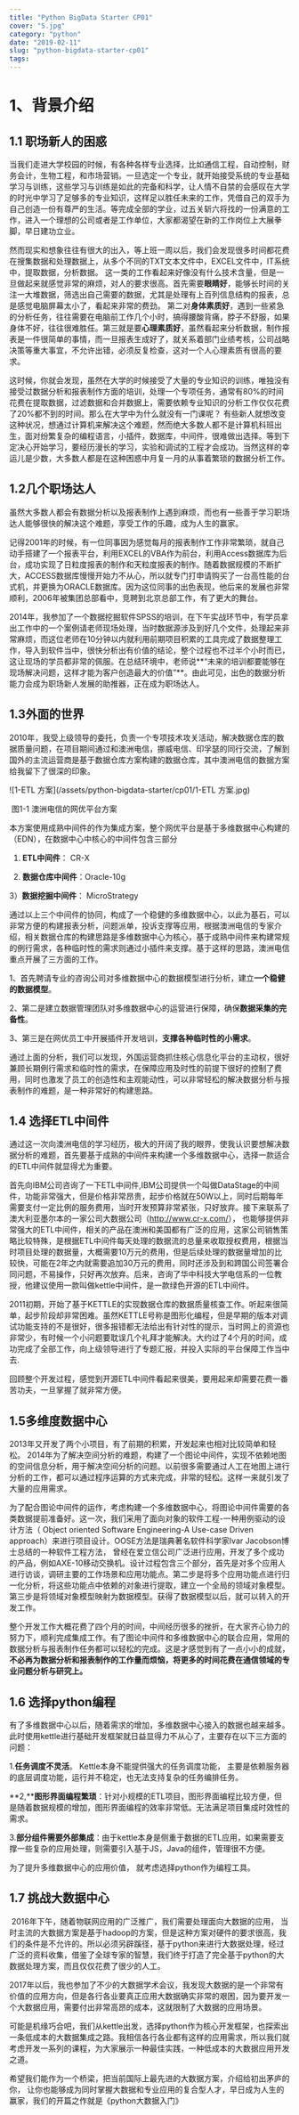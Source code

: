 ```yaml
---
title: "Python BigData Starter CP01"
cover: "5.jpg"
category: "python"
date: "2019-02-11"
slug: "python-bigdata-starter-cp01"
tags:
---
```




# 1、背景介绍



## 1.1 职场新人的困惑



​       当我们走进大学校园的时候，有各种各样专业选择，比如通信工程，自动控制，财务会计，生物工程，和市场营销。一旦选定一个专业，就开始接受系统的专业基础学习与训练，这些学习与训练是如此的完备和科学，让人情不自禁的会感叹在大学的时光中学习了足够多的专业知识，这样足以胜任未来的工作，凭借自己的双手为自己创造一份有尊严的生活。等完成全部的学业，过五关斩六将找的一份满意的工作，进入一个理想的公司或者是工作单位，大家都渴望在新的工作岗位上大展拳脚，早日建功立业。

​      然而现实和想象往往有很大的出入，等上班一周以后，我们会发现很多时间都花费在搜集数据和处理数据上，从多个不同的TXT文本文件中，EXCEL文件中，IT系统中，提取数据，分析数据。 这一类的工作看起来好像没有什么技术含量，但是一旦做起来就感觉非常的麻烦，对人的要求很高。首先需要**眼睛好**，能够长时间的关注一大堆数据，筛选出自己需要的数据，尤其是处理有上百列信息结构的报表，总是感觉电脑屏幕太小了，看起来非常的费劲。 第二对**身体素质好**，遇到一些紧急的分析任务，往往需要在电脑前工作几个小时，搞得腰酸背痛，脖子不舒服，如果身体不好，往往很难胜任。第三就是要**心理素质好**，虽然看起来分析数据，制作报表是一件很简单的事情，而一旦报表生成好了，就关系着部门业绩考核，公司战略决策等重大事宜，不允许出错，必须反复检查，这对一个人心理素质有很高的要求。

​      这时候，你就会发现，虽然在大学的时候接受了大量的专业知识的训练，唯独没有接受过数据分析和报表制作方面的培训，处理一个专项任务，通常有80%的时间花费在提取数据，过滤数据和合并数据上，需要依赖专业知识的分析工作仅仅花费了20%都不到的时间。那么在大学中为什么就没有一门课呢？ 有些新人就想改变这种状况，想通过计算机来解决这个难题，然而绝大多数人都不是计算机科班出生，面对纷繁复杂的编程语言，小插件，数据库，中间件，很难做出选择。等到下定决心开始学习，要经历漫长的学习，实验和调试的工程才会成功。当然这样的幸运儿是少数，大多数人都是在这种困惑中月复一月的从事着繁琐的数据分析工作。





## 1.2几个职场达人

​       虽然大多数人都会有数据分析以及报表制作上遇到麻烦，而也有一些善于学习职场达人能够很快的解决这个难题，享受工作的乐趣，成为人生的赢家。

​       记得2001年的时候，有一位同事因为感觉每月的报表制作工作非常繁琐，就自己动手搭建了一个报表平台，利用EXCEL的VBA作为前台，利用Access数据库为后台，成功实现了日粒度报表的制作和天粒度报表的制作。随着数据规模的不断扩大，ACCESS数据库慢慢开始力不从心，所以就专门打申请购买了一台高性能的台式机，并更换为ORACLE数据库。因为这位同事的出色表现，他后来的发展也非常顺利，2006年被集团总部看中，竞聘到北京总部工作，有了更大的舞台。

​       2014年，我参加了一个数据挖掘软件SPSS的培训，在下午实战环节中，有学员拿出工作中的一个案例请老师现场处理，当时数据源涉及到好几个文件，处理起来非常麻烦，而这位老师在10分钟以内就利用前期项目积累的工具完成了数据整理工作，导入到软件当中，很快分析出有价值的结论，整个过程也不过半个小时而已，这让现场的学员都非常的佩服。在总结环境中，老师说**“未来的培训都要能够在现场解决问题，这样才能为客户创造最大的价值”**。由此可见，出色的数据分析能力会成为职场新人发展的助推器，正在成为职场达人。



## 1.3外面的世界



 2010年，我受上级领导的委托，负责一个专项技术攻关活动，解决数据仓库的数据质量问题，在项目期间通过和澳洲电信，挪威电信、印孚瑟的同行交流，了解到国外的主流运营商是基于数据仓库方案构建的数据仓库，其中澳洲电信的数据方案给我留下了很深的印象。

![1-ETL 方案](/assets/python-bigdata-starter/cp01/1-ETL 方案.jpg)

​             图1-1 澳洲电信的网优平台方案

本方案使用成熟中间件的作为集成方案，整个网优平台是基于多维数据中心构建的（EDN），在数据中心中核心的中间件包含三部分

1)  **ETL中间件**：   CR-X

2) **数据仓库中间件**：Oracle-10g

3）**数据挖掘中间件**： MicroStrategy

 通过以上三个中间件的协同，构成了一个稳健的多维数据中心，以此为基石，可以非常方便的构建报表分析，问题派单，投诉支撑等应用，根据澳洲电信的专家介绍，相关数据仓库的构建思路是多维数据中心为核心，基于成熟中间件来构建常规的例行需求，各种临时性的需求则通过小插件来支撑。基于这样的思路，澳洲电信重点开展了三方面的工作。

  1、首先聘请专业的咨询公司对多维数据中心的数据模型进行分析，建立**一个稳健的数据模型**。

  2、第二是建立数据管理团队对多维数据中心的运营进行保障，确保**数据采集的完备性**。

  3、第三是在网优员工中开展插件开发培训，**支撑各种临时性的小需求**。

   通过上面的分析，我们可以发现，外国运营商抓住核心信息化平台的主动权，很好兼顾长期例行需求和临时性的需求，在保障应用及时性的前提下很好的控制了费用，同时也激发了员工的创造性和主观能动性，可以非常轻松的解决数据分析与报表制作的难题，是一种非常好的构建思路。



## 1.4     选择ETL中间件

​    通过这一次向澳洲电信的学习经历，极大的开阔了我的眼界，使我认识要想解决数据分析的难题，首先要基于成熟的中间件来构建一个多维数据中心，选择一款适合的ETL中间件就显得尤为重要。

​    首先向IBM公司咨询了一下ETL中间件,IBM公司提供一个叫做DataStage的中间件，功能非常强大，但是价格非常昂贵，起步价格就在50W以上，同时后期每年需要支付一定比例的服务费用，当时开发预算非常紧张，只好放弃。接下来联系了澳大利亚墨尔本的一家公司大数据公司（<http://www.cr-x.com/>）， 也能够提供非常强大的ETL中间件，相关的产品在澳洲和美国都有广泛的应用，这家公司销售策略比较特殊，是根据ETL中间件每天处理的数据流的总量来收取授权费用，根据当时项目处理的数据量，大概需要10万元的费用，但是后续处理的数据量增加的比较快，可能在2年之内就需要追加30万元的费用，同时还涉及到和跨国公司签署合同问题，不易操作，只好再次放弃。后来，咨询了华中科技大学电信系的一位教授，他建议使用一款叫做kettle中间件，是一款绿色开源的ETL中间件。

​    2011初期，开始了基于KETTLE的实现数据仓库的数据质量核查工作。听起来很简单，起步阶段却非常困难。虽然KETTLE号称是图形化编程，但是早期的版本对调试功能支持的不是很好，很多报错都无法给出有针对性的提示，当时网上的资源也非常少，有时候一个小问题要耽误几个礼拜才能解决。大约过了4个月的时间，成功完成了全部工作，向上级领导进行了专题汇报，并投入实际的平台保障工作当中去.

   回顾整个开发过程，感觉到开源ETL中间件看起来很美，要用起来却需要花费一番苦功夫，一旦掌握了就非常方便。



## 1.5多维度数据中心

​     2013年又开发了两个小项目，有了前期的积累，开发起来也相对比较简单和轻松。 2014年为了解决空间分析的难题，构建了一个图论中间件，实现不依赖地图的空间信息分析，用于解决空间分析的问题。以前很多需要通过人工在地图上进行分析的工作，都可以通过程序运算的方式来完成，非常的轻松。这样一来就引发了大量的应用需求。

​    为了配合图论中间件的运作，考虑构建一个多维数据中心，将图论中间件需要的各类数据提前准备好。这一次，我们采用了面向对象的软件工程-一种用例驱动的设计方法（ Object oriented Software Engineering-A Use-case Driven approach）来进行项目设计。OOSE方法是瑞典著名软件科学家Ivar Jacobson博士总结的一种软件工程方法， 曾经在爱立信公司广泛进行应用，开发了多个成功的产品，例如AXE-10移动交换机。设计过程包含三个部分，首先是对多个应用人进行访谈，调研主要的工作场景和应用功能点。第二步是将多个应用功能点进行归一化分析，将这些功能点中依赖的对象进行提取，建立一个全局的领域对象模型。第三步是将领域对象模型映射为数据模型。获得了数据模型以后，就可以转入的开发工作。

​     整个开发工作大概花费了四个月的时间，中间经历很多的挫折，在大家齐心协力的努力下，顺利完成集成工作。有了图论中间件和多维数据中心的联合应用，常用的数据分析与报表制作任务都可以轻松的完成。这是才感觉到有了一点小小的成就，**不必再为数据分析和报表制作的工作量而烦恼，将更多的时间花费在通信领域的专业问题分析与研究上。**

## 1.6 选择python编程

​    有了多维数据中心以后，随着需求的增加，多维数据中心接入的数据也越来越多。此时使用kettle进行基础开发框架就日益显得力不从心了，主要存在以下三方面的问题：

1.**任务调度不灵活**。 Kettle本身不能提供强大的任务调度功能， 主要是依赖服务器的底层调度功能，运行并不稳定，也无法支持复杂的任务编排任务。

**2,****图形界面编程繁琐**：针对小规模的ETL项目，图形界面编程比较方便，但是随着数据规模的增加，图形界面编程的效率非常低。无法满足项目集成时效性的需求。

3.**部分组件需要外部集成**：由于kettle本身是侧重于数据的ETL应用，如果需要支撑一些复杂的应用处理，则需要引入基于JS，Java的组件，管理很不方便。

  为了提升多维数据中心的应用价值， 就考虑选择python作为编程工具。

 

## 1.7 挑战大数据中心

​    2016年下午，随着物联网应用的广泛推广，我们需要处理面向大数据的应用， 当时主流的大数据方案是基于hadoop的方案，但是这种方案对硬件的要求很高，我们的条件是不允许的。所以必须另辟蹊径，基于python来进行大数据处理，经过广泛的资料收集，借鉴了全球专家的智慧，我们终于打造了完全基于python的大数据处理方案，而且仅仅花费了很少的人工。

​    2017年以后，我也参加了不少的大数据学术会议，我发现大数据的是一个非常有价值的应用方向，但是各行各业要真正应用大数据确实非常的艰困，因为要开发一个大数据应用，需要付出非常高昂的成本，这就限制了大数据的应用场景。

​    可能是机缘巧合吧，我们从kettle出发，选择python作为核心开发框架，也探索出一条低成本的大数据集成之路。我相信各行各业都有这样的应用需求，所以我们就考虑开发一系列的课程，为大家展示一种最佳实践，一种低成本的大数据应用开发之道。

​    希望我们能作为一个桥梁，把当前国际上最先进的大数据方案，介绍给初出茅庐的你， 让你也能够成为同时掌握大数据和专业应用的复合型人才，早日成为人生的赢家，我们的开篇之作就是《python大数据入门》



























